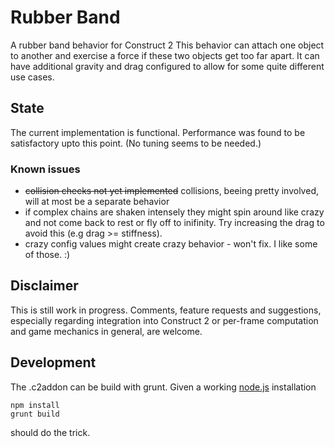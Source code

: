 # Rubber Band
A rubber band behavior for Construct 2
This behavior can attach one object to another and exercise a force if these two objects get too far apart.
It can have additional gravity and drag configured to allow for some quite different use cases.

## State
The current implementation is functional.
Performance was found to be satisfactory upto this point. (No tuning seems to be needed.)

### Known issues
* ~~collision checks not yet implemented~~ collisions, beeing pretty involved, will at most be a separate behavior
* if complex chains are shaken intensely they might spin around like crazy and not come back to rest or fly off to inifinity.
  Try increasing the drag to avoid this (e.g drag >= stiffness).
* crazy config values might create crazy behavior - won't fix. I like some of those. :)

## Disclaimer
This is still work in progress. Comments, feature requests and suggestions, especially regarding integration into Construct 2 or per-frame computation and game mechanics in general, are welcome.

## Development
The .c2addon can be build with grunt. Given a working [node.js](http://nodejs.org/) installation
```
npm install
grunt build
```
should do the trick.
